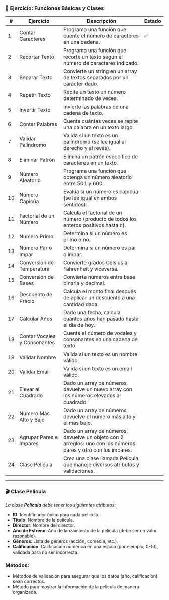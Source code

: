 
### 📝 **Ejercicio: Funciones Básicas y Clases**
| **#** | **Ejercicio**                  | **Descripción**                                                                                           | **Estado** |
|-------|---------------------------------|-----------------------------------------------------------------------------------------------------------|------------|
| 1     | Contar Caracteres              | Programa una función que cuente el número de caracteres en una cadena.                                    |     ✅       |
| 2     | Recortar Texto                 | Programa una función que recorte un texto según el número de caracteres indicado.                         |             |
| 3     | Separar Texto                  | Convierte un string en un array de textos separados por un carácter dado.                                  |            |
| 4     | Repetir Texto                  | Repite un texto un número determinado de veces.                                                           |            |
| 5     | Invertir Texto                 | Invierte las palabras de una cadena de texto.                                                             |            |
| 6     | Contar Palabras                | Cuenta cuántas veces se repite una palabra en un texto largo.                                             |            |
| 7     | Validar Palíndromo             | Valida si un texto es un palíndromo (se lee igual al derecho y al revés).                                 |            |
| 8     | Eliminar Patrón                | Elimina un patrón específico de caracteres en un texto.                                                   |            |
| 9     | Número Aleatorio               | Programa una función que obtenga un número aleatorio entre 501 y 600.                                     |            |
| 10    | Número Capicúa                 | Evalúa si un número es capicúa (se lee igual en ambos sentidos).                                          |            |
| 11    | Factorial de un Número         | Calcula el factorial de un número (producto de todos los enteros positivos hasta n).                     |            |
| 12    | Número Primo                   | Determina si un número es primo o no.                                                                      |            |
| 13    | Número Par o Impar             | Determina si un número es par o impar.                                                                     |            |
| 14    | Conversión de Temperatura      | Convierte grados Celsius a Fahrenheit y viceversa.                                                        |            |
| 15    | Conversión de Bases            | Convierte números entre base binaria y decimal.                                                            |            |
| 16    | Descuento de Precio            | Calcula el monto final después de aplicar un descuento a una cantidad dada.                               |            |
| 17    | Calcular Años                  | Dado una fecha, calcula cuántos años han pasado hasta el día de hoy.                                      |            |
| 18    | Contar Vocales y Consonantes   | Cuenta el número de vocales y consonantes en una cadena de texto.                                          |            |
| 19    | Validar Nombre                 | Valida si un texto es un nombre válido.                                                                    |            |
| 20    | Validar Email                  | Valida si un texto es un email válido.                                                                     |            |
| 21    | Elevar al Cuadrado             | Dado un array de números, devuelve un nuevo array con los números elevados al cuadrado.                   |            |
| 22    | Número Más Alto y Bajo         | Dado un array de números, devuelve el número más alto y el más bajo.                                       |            |
| 23    | Agrupar Pares e Impares        | Dado un array de números, devuelve un objeto con 2 arreglos: uno con los números pares y otro con los impares. |            |
| 24    | Clase Película                 | Crea una clase llamada Película que maneje diversos atributos y validaciones.                             |            |

---

### 🎬 **Clase Película**

_La clase **Película** debe tener los siguientes atributos:_

- **ID**: Identificador único para cada película.
- **Título**: Nombre de la película.
- **Director**: Nombre del director.
- **Año de Estreno**: Año de lanzamiento de la película (debe ser un valor razonable).
- **Géneros**: Lista de géneros (acción, comedia, etc.).
- **Calificación**: Calificación numérica en una escala (por ejemplo, 0-10), validada para no ser incorrecta.

### Métodos:
- Métodos de validación para asegurar que los datos (año, calificación) sean correctos.
- Método para mostrar la información de la película de manera organizada.
